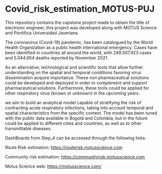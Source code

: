 # Covid_risk_estimation_MOTUS-PUJ
This repository contains the capstone project made to obtain the title of electronic engineer, this project was developed along with MOTUS Science and Pontifica Universidad Javeriana

The coronavirus (Covid-19) pandemic, has been catalogued by the World Health Organization as a public health international emergency. Cases have been identified in countries all around the world, with 249.507.923 cases and 5.044.654 deaths reported by November 2021.

As an alternative, technological and scientific tools that allow further understanding on the spatial and temporal conditions favoring virus dissemination acquire importance. These non pharmaceutical solutions could be developed and deployed in order to complement and support pharmaceutical solutions. Furthermore, these tools could be applied for other respiratory virus (known or unknown) in the upcoming years.

we aim to build an analytical model capable of stratifying the risk of contracting acute respiratory infections, taking into account temporal and spatial characteristics from the specific context. The model has been tuned with the public data available in Bogotá and Colombia, but in the future could be applied to different cities and countries, as well as to other transmittable diseases.

DashBoards from Step_4 can be accessed through the following links:

Route Risk estimation: https://routerisk.motusscience.com

Community risk estimation: https://communityrisk.motusscience.com

Motus Science web: https://motusscience.com/
